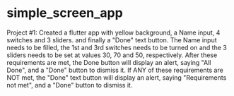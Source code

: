 # simple_screen_app

Project #1: 
Created a flutter app with yellow background, a Name input, 4 switches and 3 sliders. and finally a "Done" text button.
The Name input needs to be filled, the 1st and 3rd switches needs to be turned on and the 3 sliders needs to be set at values 30, 70 and 50, respectively.
After these requirements are met, the Done button will display an alert, saying "All Done", and a "Done" button to dismiss it. 
If ANY of these requirements are NOT met, the "Done" text button will display an alert, saying "Requirements not met", and a "Done" button to dismiss it. 

